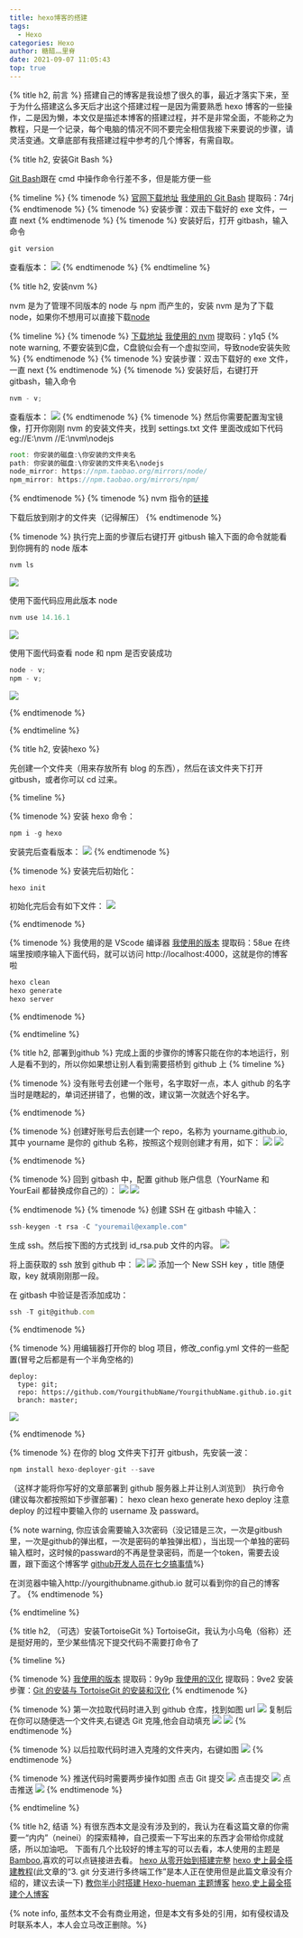 ```yaml
---
title: hexo博客的搭建
tags:
  - Hexo
categories: Hexo
author: 糖醋灬里脊
date: 2021-09-07 11:05:43
top: true
---
```


{% title h2, 前言 %}
搭建自己的博客是我设想了很久的事，最近才落实下来，至于为什么搭建这么多天后才出这个搭建过程一是因为需要熟悉 hexo 博客的一些操作，二是因为懒，本文仅是描述本博客的搭建过程，并不是非常全面，不能称之为教程，只是一个记录，每个电脑的情况不同不要完全相信我接下来要说的步骤，请灵活变通。文章底部有我搭建过程中参考的几个博客，有需自取。

{% title h2, 安装Git Bash %}

[Git Bash](https://gitforwindows.org/)跟在 cmd 中操作命令行差不多，但是能方便一些

{% timeline %}
{% timenode %}
[官网下载地址](https://gitforwindows.org/)
[我使用的 Git Bash](https://www.aliyundrive.com/s/xGGpJoYbdLe) 提取码：74rj
{% endtimenode %}
{% timenode %}
安装步骤：双击下载好的 exe 文件，一直 next
{% endtimenode %}
{% timenode %}
安装好后，打开 gitbash，输入命令

```js
git version
```

查看版本：
![](/medias/createHexo/git1.png)
{% endtimenode %}
{% endtimeline %}

{% title h2, 安装nvm %}

nvm 是为了管理不同版本的 node 与 npm 而产生的，安装 nvm 是为了下载 node，如果你不想用可以直接下载[node](https://nodejs.org/en/)

{% timeline %}
{% timenode %}
[下载地址](https://github.com/coreybutler/nvm-windows/releases)
[我使用的 nvm](https://www.aliyundrive.com/s/eTwDdo9Wiz3) 提取码：y1q5
{% note warning, 不要安装到C盘，C盘貌似会有一个虚拟空间，导致node安装失败
 %}
{% endtimenode %}
{% timenode %}
安装步骤：双击下载好的 exe 文件，一直 next
{% endtimenode %}
{% timenode %}
安装好后，右键打开 gitbash，输入命令

```js
nvm - v;
```

查看版本：
![](/medias/createHexo/nvm1.png)
{% endtimenode %}
{% timenode %}
然后你需要配置淘宝镜像，打开你刚刚 nvm 的安装文件夹，找到 settings.txt 文件
里面改成如下代码
eg://E:\nvm
//E:\nvm\nodejs

```js
root: 你安装的磁盘:\你安装的文件夹名
path: 你安装的磁盘:\你安装的文件夹名\nodejs
node_mirror: https://npm.taobao.org/mirrors/node/
npm_mirror: https://npm.taobao.org/mirrors/npm/
```

{% endtimenode %}
{% timenode %}
nvm 指令的[链接](https://www.runoob.com/w3cnote/nvm-manager-node-versions.html)
<!-- 你也可以直接下载我用的 node 版本[下载链接](/package/v14.16.1.zip) -->
下载后放到刚才的文件夹（记得解压）
{% endtimenode %}

{% timenode %}
执行完上面的步骤后右键打开 gitbush 输入下面的命令就能看到你拥有的 node 版本

```js
nvm ls
```

![](/medias/createHexo/nvm2.png)

使用下面代码应用此版本 node

```js
nvm use 14.16.1
```

![](/medias/createHexo/nvm3.png)

使用下面代码查看 node 和 npm 是否安装成功

```js
node - v;
npm - v;
```

![](/medias/createHexo/nvm4.png)

{% endtimenode %}

{% endtimeline %}

{% title h2, 安装hexo %}

先创建一个文件夹（用来存放所有 blog 的东西），然后在该文件夹下打开 gitbush，或者你可以 cd 过来。

{% timeline %}

{% timenode %}
安装 hexo 命令：

```js
npm i -g hexo
```

安装完后查看版本：
![](/medias/createHexo/hexo1.png)
{% endtimenode %}

{% timenode %}
安装完后初始化：

```js
hexo init
```

初始化完后会有如下文件：
![](/medias/createHexo/hexo2.png)

{% endtimenode %}

{% timenode %}
我使用的是 VScode 编译器 [我使用的版本](https://www.aliyundrive.com/s/cru26GuCMvH) 提取码：58ue
在终端里按顺序输入下面代码，就可以访问 http://localhost:4000，这就是你的博客啦

```js
hexo clean
hexo generate
hexo server
```

{% endtimenode %}

{% endtimeline %}

{% title h2, 部署到github %}
完成上面的步骤你的博客只能在你的本地运行，别人是看不到的，所以你如果想让别人看到需要搭桥到 github 上
{% timeline %}

{% timenode %}
没有账号去创建一个账号，名字取好一点，本人 github 的名字当时是瞎起的，单词还拼错了，也懒的改，建议第一次就选个好名字。

{% endtimenode %}

{% timenode %}
创建好账号后去创建一个 repo，名称为 yourname.github.io, 其中 yourname 是你的 github 名称，按照这个规则创建才有用，如下：
![](/medias/createHexo/github1.png)
![](/medias/createHexo/github2.png)

{% endtimenode %}

{% timenode %}
回到 gitbash 中，配置 github 账户信息（YourName 和 YourEail 都替换成你自己的）：
![](/medias/createHexo/github3.png)
![](/medias/createHexo/github4.png)

{% endtimenode %}
{% timenode %}
创建 SSH
在 gitbash 中输入：

```js
ssh-keygen -t rsa -C "youremail@example.com"
```

生成 ssh。然后按下图的方式找到 id_rsa.pub 文件的内容。
![](/medias/createHexo/github5.png)

将上面获取的 ssh 放到 github 中：
![](/medias/createHexo/github6.png)
![](/medias/createHexo/github7.png)
添加一个 New SSH key ，title 随便取，key 就填刚刚那一段。

在 gitbash 中验证是否添加成功：

```js
ssh -T git@github.com
```

{% endtimenode %}

{% timenode %}
用编辑器打开你的 blog 项目，修改\_config.yml 文件的一些配置(冒号之后都是有一个半角空格的)

```text
deploy: 
  type: git;
  repo: https://github.com/YourgithubName/YourgithubName.github.io.git
  branch: master;

```

![](/medias/createHexo/vue1.png)

{% endtimenode %}

{% timenode %}
在你的 blog 文件夹下打开 gitbush，先安装一波：

```js
npm install hexo-deployer-git --save
```

（这样才能将你写好的文章部署到 github 服务器上并让别人浏览到）
执行命令(建议每次都按照如下步骤部署)：
hexo clean
hexo generate
hexo deploy
注意 deploy 的过程中要输入你的 username 及 passward。

{% note warning,
你应该会需要输入3次密码（没记错是三次，一次是gitbush里，一次是github的弹出框，一次是密码的单独弹出框），当出现一个单独的密码输入框时，这时候的passward的不再是登录密码，而是一个token，需要去设置，跟下面这个博客学
[github开发人员在七夕搞事情](https://blog.csdn.net/weixin_41010198/article/details/119698015)%}

在浏览器中输入http://yourgithubname.github.io 就可以看到你的自己的博客了。
{% endtimenode %}

{% endtimeline %}

{% title h2, （可选）安装TortoiseGit %}
TortoiseGit，我认为小乌龟（俗称）还是挺好用的，至少某些情况下提交代码不需要打命令了

{% timeline %}

{% timenode %}
[我使用的版本](https://www.aliyundrive.com/s/XsMLsxo8UCr) 提取码：9y9p
[我使用的汉化](https://www.aliyundrive.com/s/aohmjjoV8u8) 提取码：9ve2
安装步骤：[Git 的安装与 TortoiseGit 的安装和汉化](https://www.cnblogs.com/nicaicai/p/12383735.html)
{% endtimenode %}

{% timenode %}
第一次拉取代码时进入到 github 仓库，找到如图 url
![](/medias/createHexo/wugui1.png)
复制后在你可以随便选一个文件夹,右键选 Git 克隆,他会自动填充
![](/medias/createHexo/wugui2.png)
![](/medias/createHexo/wugui3.png)
{% endtimenode %}

{% timenode %}
以后拉取代码时进入克隆的文件夹内，右键如图
![](/medias/createHexo/wugui4.png)
{% endtimenode %}

{% timenode %}
推送代码时需要两步操作如图
点击 Git 提交
![](/medias/createHexo/wugui5.png)
点击提交
![](/medias/createHexo/wugui6.png)
点击推送
![](/medias/createHexo/wugui7.png)
{% endtimenode %}

{% endtimeline %}

{% title h2, 结语 %}
有很东西本文是没有涉及到的，我认为在看这篇文章的你需要一“内内”（neinei）的探索精神，自己摸索一下写出来的东西才会带给你成就感，所以加油吧。
下面有几个比较好的博主写的可以去看，本人使用的主题是[Bamboo](https://yuang01.github.io/),喜欢的可以点链接进去看。
[hexo 从零开始到搭建完整](https://www.cnblogs.com/visugar/p/6821777.html)
[hexo 史上最全搭建教程](https://blog.csdn.net/sinat_37781304/article/details/82729029)(此文章的“3. git 分支进行多终端工作”是本人正在使用但是此篇文章没有介绍的，建议去读一下)
[教你半小时搭建 Hexo-hueman 主题博客](https://blog.csdn.net/weixin_44105459/article/details/103500535)
[hexo,史上最全搭建个人博客](https://blog.csdn.net/Wanguyunxiaodaniu/article/details/104716776?utm_medium=distribute.pc_relevant.none-task-blog-2~default~baidujs_baidulandingword~default-0.control&spm=1001.2101.3001.4242)

{% note info,
虽然本文不会有商业用途，但是本文有多处的引用，如有侵权请及时联系本人，本人会立马改正删除。%}
